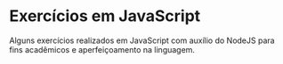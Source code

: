 # Exercícios em JavaScript
 Alguns exercícios realizados em JavaScript com auxílio do NodeJS para fins acadêmicos e aperfeiçoamento na linguagem.
